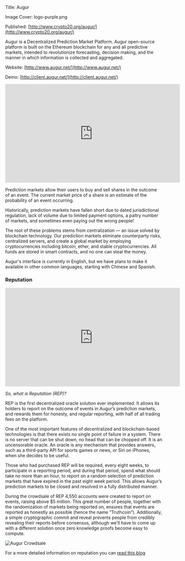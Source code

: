 Title: Augur

Image Cover: logo-purple.png

Published: [http://www.crypto20.org/augur/](http://www.crypto20.org/augur/)

Augur is a Decentralized Prediction Market Platform. Augur open-source platform is built on the Ethereum blockchain for any and all predictive markets, intended to revolutionize forecasting, decision making, and the manner in which information is collected and aggregated.

Website: [http://www.augur.net/](http://www.augur.net/)

Demo: [http://client.augur.net/](http://client.augur.net/)

<iframe width="560" height="315" src="https://www.youtube.com/embed/dweuE2DC4DI" frameborder="0" allowfullscreen></iframe>


Prediction markets allow their users to buy and sell shares in the outcome of an event. The current market price of a share is an estimate of the probability of an event occurring.

Historically, prediction markets have fallen short due to dated jurisdictional regulation, lack of volume due to limited payment options, a paltry number of markets, and sometimes even paying out the wrong people!
 
The root of these problems stems from centralization — an issue solved by blockchain technology. Our prediction markets eliminate counterparty risks, centralized servers, and create a global market by employing cryptocurrencies including bitcoin, ether, and stable cryptocurrencies. All funds are stored in smart contracts, and no one can steal the money. 
 
Augur's interface is currently in English, but we have plans to make it available in other common languages, starting with Chinese and Spanish.

### Reputation

<iframe width="560" height="315" src="https://www.youtube.com/embed/sCms-snzHk4" frameborder="0" allowfullscreen></iframe>


*So, what is Reputation (REP)?*

REP is the first decentralized oracle solution ever implemented. It allows its holders to report on the outcome of events in Augur’s prediction markets, and rewards them for honesty, and regular reporting, with half of all trading fees on the platform.

One of the most important features of decentralized and blockchain-based technologies is that there exists no single point of failure in a system. There is no server that can be shut down, no head that can be chopped off.  It is an uncensorable oracle. An oracle is any mechanism that provides answers, such as a third-party API for sports games or news, or Siri on iPhones, when she decides to be useful.

Those who had purchased REP will be required, every eight weeks, to participate in a reporting period, and during that period, spend what should take no more than an hour, to report on a random selection of prediction markets that have expired in the past eight week period. This allows Augur’s prediction markets to be closed and resolved in a fully distributed manner.

During the crowdsale of REP 4,550 accounts were created to report on events, raising above $5 million. This great number of people, together with the randomization of markets being reported on, ensures that events are reported as honestly as possible (hence the name “Truthcoin”).  Additionally, a simple cryptographic commit and reveal prevents people from credibly revealing their reports before consensus, although we'll have to come up with a different solution once zero knowledge proofs become easy to compute.   

![Augur Crowdsale](/content/images/2015/10/crowdsalefinal.png)

For a more detailed information on reputation you can [read this blog](http://www.augur.net/blog/what-is-reputation)